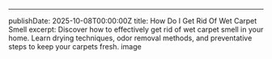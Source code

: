 ---
publishDate: 2025-10-08T00:00:00Z
title: How Do I Get Rid Of Wet Carpet Smell
excerpt: Discover how to effectively get rid of wet carpet smell in your home. Learn drying techniques, odor removal methods, and preventative steps to keep your carpets fresh.
image
